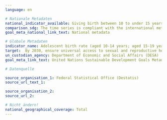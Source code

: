 ```yaml
---
language: en

# Nationale Metadaten
national_indicator_available: Giving birth between 10 to under 15 years <br> Giving birth between 15 to under 20 years
comparison_sdg: The time series is compliant with the international metadata description.
goal_meta_national_link_text: National metadata

# Globale Metadaten
indicator_name: Adolescent birth rate (aged 10-14 years; aged 15-19 years) per 1,000 women in that age group
target:  By 2030, ensure universal access to sexual and reproductive health-care services, including for family planning, information and education, and the integration of reproductive health into national strategies and programmes
un_custodian_agency: Department of Economic and Social Affairs (DESA)
goal_meta_link_text: United Nations Sustainable Development Goals Metadata

# Datenquelle

source_organisation_1: Federal Statistical Office (Destatis)
source_url_text_1:

source_organisation_2:
source_url_2:

# Nicht ändern!
national_geographical_coverage: Total
---
```

